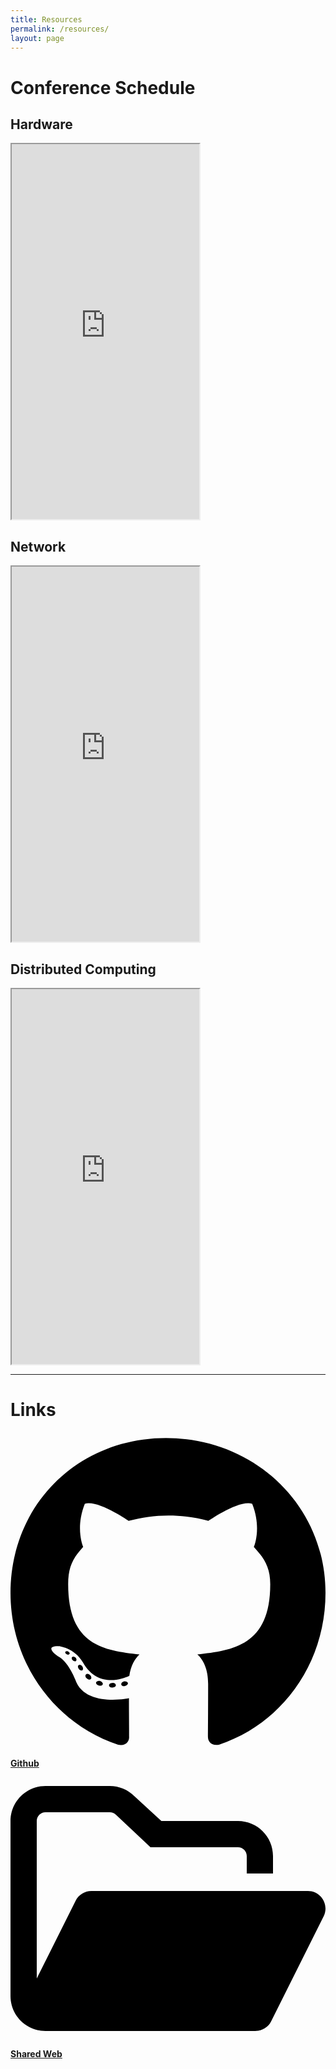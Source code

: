 ```yaml
---
title: Resources
permalink: /resources/
layout: page
---
```





# Conference Schedule

## Hardware
<iframe src="https://confsearch.ethz.ch/confsearch/faces/pages/topic.jsp?topic=Hardware&sortMode=1&graphicView=1" class="embed-responsive" height="600px"></iframe>

## Network
<iframe src="https://confsearch.ethz.ch/confsearch/faces/pages/topic.jsp?topic=Networks&sortMode=1&graphicView=1" class="embed-responsive" height="600px"></iframe>

## Distributed Computing
<iframe src="https://confsearch.ethz.ch/confsearch/faces/pages/topic.jsp?topic=Distributed%20Computing&sortMode=1&graphicView=1" class="embed-responsive" height="600px"></iframe>



-----


# Links

<h4>
  <a href="https://github.com/scalable-arch" class=btn>
    <span class="icon">
      <svg xmlns="http://www.w3.org/2000/svg" viewBox="0 0 496 512"><!--! Font Awesome Pro 6.0.0 by @fontawesome - https://fontawesome.com License - https://fontawesome.com/license (Commercial License) Copyright 2022 Fonticons, Inc. --><path d="M165.9 397.4c0 2-2.3 3.6-5.2 3.6-3.3.3-5.6-1.3-5.6-3.6 0-2 2.3-3.6 5.2-3.6 3-.3 5.6 1.3 5.6 3.6zm-31.1-4.5c-.7 2 1.3 4.3 4.3 4.9 2.6 1 5.6 0 6.2-2s-1.3-4.3-4.3-5.2c-2.6-.7-5.5.3-6.2 2.3zm44.2-1.7c-2.9.7-4.9 2.6-4.6 4.9.3 2 2.9 3.3 5.9 2.6 2.9-.7 4.9-2.6 4.6-4.6-.3-1.9-3-3.2-5.9-2.9zM244.8 8C106.1 8 0 113.3 0 252c0 110.9 69.8 205.8 169.5 239.2 12.8 2.3 17.3-5.6 17.3-12.1 0-6.2-.3-40.4-.3-61.4 0 0-70 15-84.7-29.8 0 0-11.4-29.1-27.8-36.6 0 0-22.9-15.7 1.6-15.4 0 0 24.9 2 38.6 25.8 21.9 38.6 58.6 27.5 72.9 20.9 2.3-16 8.8-27.1 16-33.7-55.9-6.2-112.3-14.3-112.3-110.5 0-27.5 7.6-41.3 23.6-58.9-2.6-6.5-11.1-33.3 2.6-67.9 20.9-6.5 69 27 69 27 20-5.6 41.5-8.5 62.8-8.5s42.8 2.9 62.8 8.5c0 0 48.1-33.6 69-27 13.7 34.7 5.2 61.4 2.6 67.9 16 17.7 25.8 31.5 25.8 58.9 0 96.5-58.9 104.2-114.8 110.5 9.2 7.9 17 22.9 17 46.4 0 33.7-.3 75.4-.3 83.6 0 6.5 4.6 14.4 17.3 12.1C428.2 457.8 496 362.9 496 252 496 113.3 383.5 8 244.8 8zM97.2 352.9c-1.3 1-1 3.3.7 5.2 1.6 1.6 3.9 2.3 5.2 1 1.3-1 1-3.3-.7-5.2-1.6-1.6-3.9-2.3-5.2-1zm-10.8-8.1c-.7 1.3.3 2.9 2.3 3.9 1.6 1 3.6.7 4.3-.7.7-1.3-.3-2.9-2.3-3.9-2-.6-3.6-.3-4.3.7zm32.4 35.6c-1.6 1.3-1 4.3 1.3 6.2 2.3 2.3 5.2 2.6 6.5 1 1.3-1.3.7-4.3-1.3-6.2-2.2-2.3-5.2-2.6-6.5-1zm-11.4-14.7c-1.6 1-1.6 3.6 0 5.9 1.6 2.3 4.3 3.3 5.6 2.3 1.6-1.3 1.6-3.9 0-6.2-1.4-2.3-4-3.3-5.6-2z"/></svg>
    </span>
    <span class="label">Github</span>
  </a>

  <a href="http://zetta.skku.edu:32837" class=btn>
    <span class="icon">
      <svg xmlns="http://www.w3.org/2000/svg" viewBox="0 0 576 512"><!--! Font Awesome Pro 6.0.0 by @fontawesome - https://fontawesome.com License - https://fontawesome.com/license (Commercial License) Copyright 2022 Fonticons, Inc. --><path d="M572.6 270.3l-96 192C471.2 473.2 460.1 480 447.1 480H64c-35.35 0-64-28.66-64-64V96c0-35.34 28.65-64 64-64h117.5c16.97 0 33.25 6.742 45.26 18.75L275.9 96H416c35.35 0 64 28.66 64 64v32h-48V160c0-8.824-7.178-16-16-16H256L192.8 84.69C189.8 81.66 185.8 80 181.5 80H64C55.18 80 48 87.18 48 96v288l71.16-142.3C124.6 230.8 135.7 224 147.8 224h396.2C567.7 224 583.2 249 572.6 270.3z"/></svg>
    </span>
    <span class="label">Shared Web</span>
  </a>
</h4>





